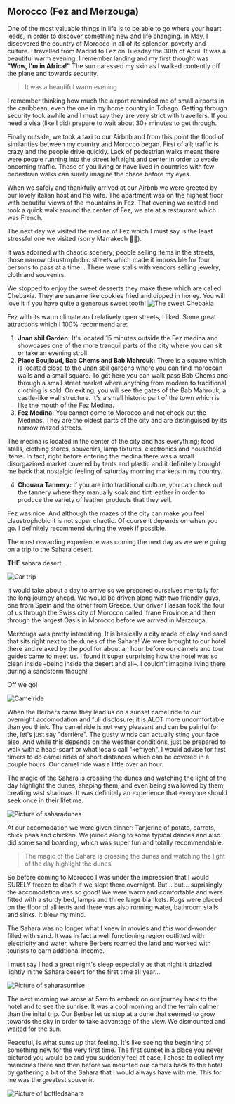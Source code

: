 ## Morocco (Fez and Merzouga)

One of the most valuable things in life is to be able to go where your heart leads, in order to discover something new and life changing. In May, I discovered the country of Morocco in all of its splendor, poverty and culture. I travelled from Madrid to Fez on Tuesday the 30th of April. It was a beautiful warm evening. I remember landing and my first thought was **"Wow, I'm in Africa!"** The sun caressed my skin as I walked contently off the plane and towards security.

> It was a beautiful warm evening

I remember thinking how much the airport reminded me of small airports in the caribbean, even the one in my home country in Tobago. Getting through security took awhile and I must say they are very strict with travellers. If you need a visa (like I did) prepare to wait about 30+ minutes to get through.

Finally outside, we took a taxi to our Airbnb and from this point the flood of similarities between my country and Morocco began. First of all; traffic is crazy and the people drive quickly. Lack of pedestrian walks meant there were people running into the street left right and center in order to evade oncoming traffic. Those of you living or have lived in countries with few pedestrain walks can surely imagine the chaos before my eyes.

When we safely and thankfully arrived at our Airbnb we were greeted by our lovely italian host and his wife. The apartment was on the highest floor with beautiful views of the mountains in Fez. That evening we rested and took a quick walk around the center of Fez, we ate at a restaurant which was French.

The next day we visited the medina of Fez which I must say is the least stressful one we visited (sorry Marrakech 🤷‍♀️).

It was adorned with chaotic scenery; people selling items in the streets, those narrow claustrophobic streets which made it impossible for four persons to pass at a time... There were stalls with vendors selling jewelry, cloth and souvenirs.

We stopped to enjoy the sweet desserts they make there which are called Chebakia. They are sesame like cookies fried and dipped in honey. You will love it if you have quite a generous sweet tooth!
![The sweet Chebakia](/img/chebakia.jpg)

Fez with its warm climate and relatively open streets, I liked. Some great attractions which I 100% recommend are:

1. **Jnan sbil Garden:** It's located 15 minutes outside the Fez medina and showcases one of the more tranquil parts of the city where you can sit or take an evening stroll.
2. **Place Boujloud, Bab Chems and Bab Mahrouk:** There is a square which is located close to the Jnan sbil gardens where you can find moroccan walls and a small square. To get here you can walk pass Bab Chems and through a small street market where anything from modern to traditional clothing is sold. On exiting, you will see the gates of the Bab Mahrouk; a castle-like wall structure. It's a small historic part of the town which is like the mouth of the Fez Medina.
3. **Fez Medina:** You cannot come to Morocco and not check out the Medinas. They are the oldest parts of the city and are distinguised by its narrow mazed streets.

The medina is located in the center of the city and has everything; food stalls, clothing stores, souvenirs, lamp fixtures, electronics and household items. In fact, right before entering the medina there was a small disorgazined market covered by tents and plastic and it definitely brought me back that nostalgic feeling of saturday morning markets in my country.

4. **Chouara Tannery:** If you are into traditional culture, you can check out the tannery where they manually soak and tint leather in order to produce the variety of leather products that they sell.

Fez was nice. And although the mazes of the city can make you feel claustrophobic it is not super chaotic. Of course it depends on when you go. I definitely recommend during the week if possible.

The most rewarding experience was coming the next day as we were going on a trip to the Sahara desert.

**THE** sahara desert.

![Car trip](/img/car-trip.jpg)

It would take about a day to arrive so we prepared ourselves mentally for the long journey ahead. We would be driven along with two friendly guys, one from Spain and the other from Greece. Our driver Hassan took the four of us through the Swiss city of Morocco called Ifrane Province and then through the largest Oasis in Morocco before we arrived in Merzouga.

Merzouga was pretty interesting. It is basically a city made of clay and sand that sits right next to the dunes of the Sahara! We were brought to our hotel there and relaxed by the pool for about an hour before our camels and tour guides came to meet us. I found it super surprising how the hotel was so clean inside –being inside the desert and all–. I couldn't imagine living there during a sandstorm though!

Off we go!

![Camelride](/img/camel-ride.jpg)

When the Berbers came they lead us on a sunset camel ride to our overnight accomodation and full disclosure; it is ALOT more uncomfortable than you think. The camel ride is not very pleasant and can be painful for the, let's just say "derrière". The gusty winds can actually sting your face also. And while this depends on the weather conditions, just be prepared to walk with a head-scarf or what locals call "keffiyeh". I would advise for first timers to do camel rides of short distances which can be covered in a couple hours. Our camel ride was a little over an hour.

The magic of the Sahara is crossing the dunes and watching the light of the day highlight the dunes; shaping them, and even being swallowed by them, creating vast shadows. It was definitely an experience that everyone should seek once in their lifetime.

![Picture of saharadunes](/img/dunes.jpg)

At our accomodation we were given dinner: Tanjerine of potato, carrots, chick peas and chicken. We joined along to some typical dances and also did some sand boarding, which was super fun and totally recommendable.

> The magic of the Sahara is crossing the dunes and watching the light of the day highlight the dunes

So before coming to Morocco I was under the impression that I would SURELY freeze to death if we slept there overnight. But... but... suprisingly the accomodation was so good! We were warm and comfortable and were fitted with a sturdy bed, lamps and three large blankets. Rugs were placed on the floor of all tents and there was also running water, bathroom stalls and sinks. It blew my mind.

The Sahara was no longer what I knew in movies and _this_ world-wonder filled with sand. It was in fact a well functioning region outfitted with electricity and water, where Berbers roamed the land and worked with tourists to earn addtional income.

I must say I had a great night's sleep especially as that night it drizzled lightly in the Sahara desert for the first time all year...

![Picture of saharasunrise](/img/sunrise.jpg)

The next morning we arose at 5am to embark on our journey back to the hotel and to see the sunrise. It was a cool morning and the terrain calmer than the inital trip. Our Berber let us stop at a dune that seemed to grow towards the sky in order to take advantage of the view. We dismounted and waited for the sun.

Peaceful, is what sums up that feeling. It's like seeing the beginning of something new for the very first time. The first sunset in a place you never pictured you would be and you suddenly feel at ease. I chose to collect my memories there and then before we mounted our camels back to the hotel by gathering a bit of the Sahara that I would always have with me. This for me was the greatest souvenir.

![Picture of bottledsahara](/img/saharabottled.jpg)
